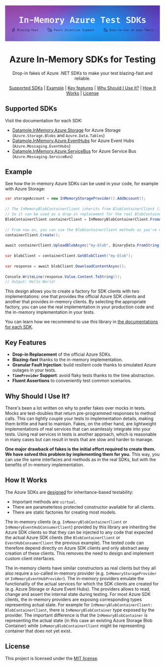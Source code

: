 ![](HeroImage.jpg)

<h1 align="center">Azure In-Memory SDKs for Testing</h1>
<p align="center">Drop-in fakes of Azure .NET SDKs to make your test blazing-fast and reliable.</p>

<p align="center">
    <a href="#supported-sdks">Supported SDKs</a> |
    <a href="#example">Example</a> |
    <a href="#key-features">Key features</a> |
    <a href="#why-should-i-use-it">Why Should I Use It?</a> |
    <a href="#how-it-works">How It Works</a> |
    <a href="#license">License</a>
</p>

## Supported SDKs

Visit the documentation for each SDK:
- [Datamole.InMemory.Azure.Storage](./docs/storage.md) for Azure Storage (`Azure.Storage.Blobs` and `Azure.Data.Tables`)
- [Datamole.InMemory.Azure.EventHubs](./docs/event-hubs.md) for Azure Event Hubs (`Azure.Messaging.EventHubs`)
- [Datamole.InMemory.Azure.ServiceBus](./docs/service-bus.md) for Azure Service Bus (`Azure.Messaging.ServiceBus`)

## Example

See how the in-memory Azure SDKs can be used in your code, for example with Azure Storage:

```csharp
var storageAccount = new InMemoryStorageProvider().AddAccount();

// The InMemoryBlobContainerClient inherits from BlobContainerClient (from the official SDK)
// So it can be used as a drop-in replacement for the real BlobContainerClient in your tests
BlobContainerClient containerClient = InMemoryBlobContainerClient.FromAccount(storageAccount, "test-container");

// From now on, you can use the BlobContainerClient methods as you're used to:
containerClient.Create();

await containerClient.UploadBlobAsync("my-blob", BinaryData.FromString("Hello World!"));

var blobClient = containerClient.GetBlobClient("my-blob");

var response = await blobClient.DownloadContentAsync();

Console.WriteLine(response.Value.Content.ToString());
// Output: Hello World!
```

This design allows you to create a factory for SDK clients with two implementations: one that provides the official Azure SDK clients and another that provides in-memory clients.
By selecting the appropriate factory, you can use the real implementation in your production code and the in-memory implementation in your tests.

You can learn how we recommend to use this library in [the documentations for each SDK](#supported-sdks).

## Key Features
- __Drop-in Replacement__ of the official Azure SDKs.
- __Blazing-fast__ thanks to the in-memory implementation.
- __Granular Fault Injection__: build resilient code thanks to simulated Azure outages in your tests.
- __`TimeProvider` Support__: avoid flaky tests thanks to the time abstraction.
- __Fluent Assertions__ to conveniently test common scenarios.

## Why Should I Use It?

There's been a lot written on why to prefer fakes over mocks in tests.
Mocks are test-doubles that return pre-programmed responses to method calls.
This can tightly couple your tests to implementation details, making them brittle and hard to maintain.
Fakes, on the other hand, are lightweight implementations of real services that can seamlessly integrate into your tests.
Using real services in tests is another approach, which is reasonable in many cases but can result in tests that are slow and harder to manage.

**One major drawback of fakes is the initial effort required to create them.
We have solved this problem by implementing them for you.**
This way, you can use the same interfaces and methods as in the real SDKs, but with the benefits of in-memory implementation.

## How It Works
The Azure SDKs are [designed](https://learn.microsoft.com/en-us/dotnet/azure/sdk/unit-testing-mocking?tabs=csharp) for inheritance-based testability:

* Important methods are `virtual`.
* There are parameterless protected constructor available for all clients.
* There are static factories for creating most models.

The in-memory clients (e.g. `InMemoryBlobContainerClient` or `InMemoryEventHubConsumerClient`) provided by this library are inheriting the Azure SDK clients so that they can be injected to any code that expected the actual Azure SDK clients (the `BlobContainerClient` or `EventHubConsumerClient` the previous example). The tested code can therefore depend directly on Azure SDK clients and only abstract away creation of these clients. This removes the need to design and implement custom client interfaces.

The in-memory clients have similar constructors as real clients but they all also require a so-called in-memory provider (e.g. `InMemoryStorageProvider` or `InMemoryEventHubProvider`). The in-memory providers emulate the functionality of the actual services for which the SDK clients are created for (e.g. Azure Storage or Azure Event Hubs). The providers allows to read, change and assert the internal state during testing. For most Azure SDK clients, the in-memory providers are exposing corresponding types representing actual state. For example for `InMemoryBlobContainerClient: BlobContainerClient`, there is `InMemoryBlobContainer` type exposed by the provider. The important difference is that the `InMemoryBlobContainer` is representing the actual state (in this case an existing Azure Storage Blob Container) while `InMemoryBlobContainerClient` might be representing container that does not yet exist.

## License
This project is licensed under the [MIT license](./LICENSE.md).

